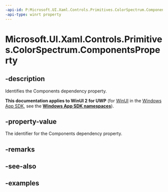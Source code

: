 ```yaml
---
-api-id: P:Microsoft.UI.Xaml.Controls.Primitives.ColorSpectrum.ComponentsProperty
-api-type: winrt property
---
```

<!-- Property syntax.
public DependencyProperty ComponentsProperty { get; }
-->

# Microsoft.UI.Xaml.Controls.Primitives.ColorSpectrum.ComponentsProperty


## -description

Identifies the Components dependency property.


**This documentation applies to WinUI 2 for UWP** (for [WinUI](/windows/apps/winui/winui3/) in the [Windows App SDK](/windows/apps/windows-app-sdk/), see the **[Windows App SDK namespaces](/windows/windows-app-sdk/api/winrt/)**).

## -property-value

The identifier for the Components dependency property.


## -remarks


## -see-also


## -examples


